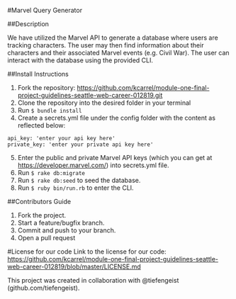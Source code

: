 #Marvel Query Generator

##Description

We have utilized the Marvel API to generate a database where users are tracking characters. The user may then find information about their characters and their associated Marvel events (e.g. Civil War). The user can interact with the database using the provided CLI.  

##Install Instructions
1. Fork the repository: https://github.com/kcarrel/module-one-final-project-guidelines-seattle-web-career-012819.git
2. Clone the repository into the desired folder in your terminal
3. Run `$ bundle install`
4. Create a secrets.yml file under the config folder with the content as reflected below:
  ```
  api_key: 'enter your api key here'
  private_key: 'enter your private api key here'
  ```
5. Enter the public and private Marvel API keys (which you can get at https://developer.marvel.com/) into secrets.yml file.
6. Run `$ rake db:migrate`
7. Run `$ rake db:seed` to seed the database.
8. Run `$ ruby bin/run.rb` to enter the CLI.

##Contributors Guide
1. Fork the project.
2. Start a feature/bugfix branch.
3. Commit and push to your branch.
4. Open a pull request


#License for our code
Link to the license for our code: https://github.com/kcarrel/module-one-final-project-guidelines-seattle-web-career-012819/blob/master/LICENSE.md


This project was created in collaboration with @tiefengeist (github.com/tiefengeist).
